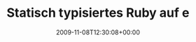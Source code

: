 ---
retweeted: false
source: <a href="http://twitter.com" rel="nofollow">Twitter Web Client</a>
entities:
  hashtags:
  - text: rupy
    indices:
    - '87'
    - '92'
  symbols: []
  user_mentions: []
  urls: []
display_text_range:
- '0'
- '92'
favorite_count: '0'
id_str: '5530790964'
truncated: false
retweet_count: '0'
id: '5530790964'
created_at: Sun Nov 08 12:30:08 +0000 2009
favorited: false
full_text: 'Statisch typisiertes Ruby auf einer Java-VM ausführen: Duby!  http://twitpic.com/oqzlo
  #rupy'
lang: de
tags:
- rupy
- pesos:twitter
date: '2009-11-08T12:30:08+00:00'
src: https://twitter.com/bascht/status/5530790964
original_url: https://twitter.com/bascht/status/5530790964
type: twitter_tweet
text: 'Statisch typisiertes Ruby auf einer Java-VM ausführen: Duby!  http://twitpic.com/oqzlo
  #rupy'
title: Statisch typisiertes Ruby auf e

---
